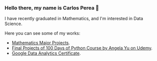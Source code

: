 ### Hello there, my name is Carlos Perea 👋

I have recently graduated in Mathematics, and I'm interested in Data Science.

Here you can see some of my works:

- [Mathematics Major Projects](https://github.com/carlospereav/Mathematics-Major).
- [Final Projects of 100 Days of Python Course by Angela Yu on Udemy](https://github.com/carlospereav/100DaysOfPython).
- [Google Data Analytics Certificate](https://github.com/carlospereav/GoogleDataAnalytics).

<!--
**carlospereav/carlospereav** is a ✨ _special_ ✨ repository because its `README.md` (this file) appears on your GitHub profile.

Here are some ideas to get you started:

- 🔭 I’m currently working on ...
- 🌱 I’m currently learning ...
- 👯 I’m looking to collaborate on ...
- 🤔 I’m looking for help with ...
- 💬 Ask me about ...
- 📫 How to reach me: ...
- 😄 Pronouns: ...
- ⚡ Fun fact: ...
-->
